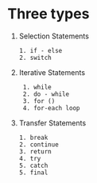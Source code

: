 # Three types

1. Selection Statements

       1. if - else
       2. switch

2. Iterative Statements

        1. while
        2. do - while
        3. for ()
        4. for-each loop

3. Transfer Statements

       1. break
       2. continue
       3. return 
       4. try
       5. catch
       5. final